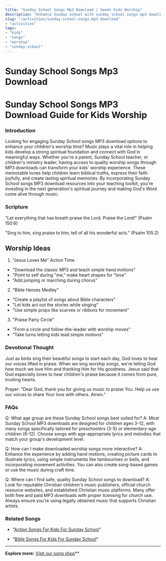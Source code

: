 ```yaml
---
title: "Sunday School Songs Mp3 Download | Seeds Kids Worship"
description: "Enhance Sunday school with sunday school songs mp3 download that teach faith through music. Educational worship resources for children."
slug: "/activities/sunday-school-songs-mp3-download"
- "activities"
tags:
- "kids"
- "songs"
- "worship"
- "sunday-school"
---
```


# Sunday School Songs Mp3 Download

# Sunday School Songs MP3 Download Guide for Kids Worship

### Introduction
Looking for engaging Sunday School songs MP3 download options to enhance your children's worship time? Music plays a vital role in helping kids develop a strong spiritual foundation and connect with God in meaningful ways. Whether you're a parent, Sunday School teacher, or children's ministry leader, having access to quality worship songs through MP3 downloads can transform your kids' worship experience. These memorable tunes help children learn biblical truths, express their faith joyfully, and create lasting spiritual memories. By incorporating Sunday School songs MP3 download resources into your teaching toolkit, you're investing in the next generation's spiritual journey and making God's Word come alive through music.

### Scripture
"Let everything that has breath praise the Lord. Praise the Lord!" (Psalm 150:6)

"Sing to him, sing praise to him; tell of all his wonderful acts." (Psalm 105:2)

## Worship Ideas
1. "Jesus Loves Me" Action Time
- "Download the classic MP3 and teach simple hand motions"
- "Point to self during "me," make heart shapes for "love"
- "Add jumping or marching during chorus"

2. "Bible Heroes Medley"
- "Create a playlist of songs about Bible characters"
- "Let kids act out the stories while singing"
- "Use simple props like scarves or ribbons for movement"

3. "Praise Party Circle"
- "Form a circle and follow-the-leader with worship moves"
- "Take turns letting kids lead simple motions"

### Devotional Thought
Just as birds sing their beautiful songs to start each day, God loves to hear our voices lifted in praise. When we sing worship songs, we're telling God how much we love Him and thanking Him for His goodness. Jesus said that God especially loves to hear children's praise because it comes from pure, trusting hearts.

Prayer: "Dear God, thank you for giving us music to praise You. Help us use our voices to share Your love with others. Amen."

### FAQs

Q: What age group are these Sunday School songs best suited for?
A: Most Sunday School MP3 downloads are designed for children ages 3-12, with many songs specifically tailored for preschoolers (3-5) or elementary-age children (6-12). Choose songs with age-appropriate lyrics and melodies that match your group's development level.

Q: How can I make downloaded worship songs more interactive?
A: Enhance the experience by adding hand motions, creating picture cards to illustrate lyrics, using simple instruments like tambourines or bells, and incorporating movement activities. You can also create song-based games or use the music during craft time.

Q: Where can I find safe, quality Sunday School songs to download?
A: Look for reputable Christian children's music publishers, official church resource websites, and established Christian music platforms. Many offer both free and paid MP3 downloads with proper licensing for church use. Always ensure you're using legally obtained music that supports Christian artists.

### Related Songs

- "[Action Songs For Kids For Sunday School](/activities/action-songs-for-kids-for-sunday-school/)"

- "[Bible Songs For Kids For Sunday School](/activities/bible-songs-for-kids-for-sunday-school/)"

---

**Explore more:** [Visit our song shop](https://seedskidsworship.com/shop)**

<!-- Schema Markup -->
<script type="application/ld+json">
{
  "@context": "https://schema.org",
  "@type": "MusicRecording",
  "name": "Sunday School Songs Mp3 Download",
  "byArtist": {
    "@type": "MusicGroup",
    "name": "Seeds Kids Worship"
  },
  "isFamilyFriendly": true,
  "url": "https://seedskidsworship.com/activities/sunday-school-songs-mp3-download/"
}
</script>